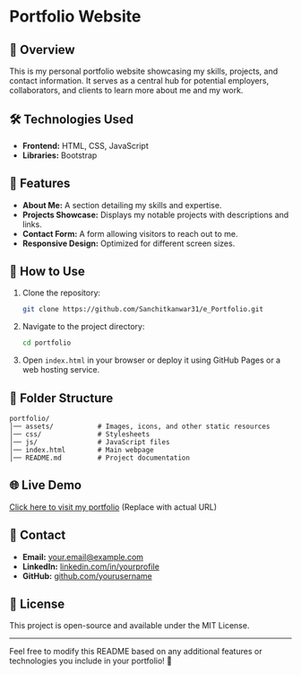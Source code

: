 # Portfolio Website

## 🌟 Overview
This is my personal portfolio website showcasing my skills, projects, and contact information. It serves as a central hub for potential employers, collaborators, and clients to learn more about me and my work.

## 🛠️ Technologies Used
- **Frontend:** HTML, CSS, JavaScript
- **Libraries:** Bootstrap 

## 📌 Features
- **About Me:** A section detailing my skills and expertise.
- **Projects Showcase:** Displays my notable projects with descriptions and links.
- **Contact Form:** A form allowing visitors to reach out to me.
- **Responsive Design:** Optimized for different screen sizes.

## 🚀 How to Use
1. Clone the repository:
   ```sh
   git clone https://github.com/Sanchitkanwar31/e_Portfolio.git
   ```
2. Navigate to the project directory:
   ```sh
   cd portfolio
   ```
3. Open `index.html` in your browser or deploy it using GitHub Pages or a web hosting service.

## 📂 Folder Structure
```
portfolio/
│── assets/           # Images, icons, and other static resources
│── css/              # Stylesheets
│── js/               # JavaScript files
│── index.html        # Main webpage
│── README.md         # Project documentation
```

## 🌐 Live Demo
[Click here to visit my portfolio](https://yourwebsite.com) (Replace with actual URL)

## 📧 Contact
- **Email:** your.email@example.com
- **LinkedIn:** [linkedin.com/in/yourprofile](https://www.linkedin.com/in/sanchit-kanwar-6aa039283/)
- **GitHub:** [github.com/yourusername](https://github.com/Sanchitkanwar31)

## 📜 License
This project is open-source and available under the MIT License.

---
Feel free to modify this README based on any additional features or technologies you include in your portfolio! 🚀

